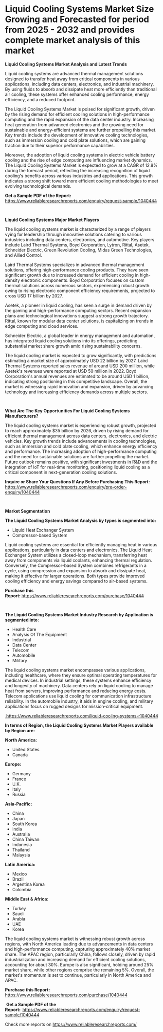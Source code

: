 <p><h1>Liquid Cooling Systems Market Size Growing and Forecasted for period from 2025 - 2032 and provides complete market analysis of this market</h1></p><p><strong>Liquid Cooling Systems Market Analysis and Latest Trends</strong></p>
<p><p>Liquid cooling systems are advanced thermal management solutions designed to transfer heat away from critical components in various applications, including data centers, electronics, and industrial machinery. By using fluids to absorb and dissipate heat more efficiently than traditional air cooling, these systems offer enhanced cooling performance, energy efficiency, and a reduced footprint.</p><p>The Liquid Cooling Systems Market is poised for significant growth, driven by the rising demand for efficient cooling solutions in high-performance computing and the rapid expansion of the data center industry. Increasing heat generation from advanced electronics and the growing need for sustainable and energy-efficient systems are further propelling this market. Key trends include the development of innovative cooling technologies, such as immersion cooling and cold plate solutions, which are gaining traction due to their superior performance capabilities.</p><p>Moreover, the adoption of liquid cooling systems in electric vehicle battery cooling and the rise of edge computing are influencing market dynamics. The Liquid Cooling Systems Market is expected to grow at a CAGR of 12.8% during the forecast period, reflecting the increasing recognition of liquid cooling's benefits across various industries and applications. This growth indicates a strong shift toward more efficient cooling methodologies to meet evolving technological demands.</p></p>
<p><strong>Get a Sample PDF of the Report:&nbsp;</strong> <a href="https://www.reliableresearchreports.com/enquiry/request-sample/1040444?utm_campaign=3275&utm_medium=2&utm_source=Github&utm_content=ia&utm_term=08042025&utm_id=liquid-cooling-systems">https://www.reliableresearchreports.com/enquiry/request-sample/1040444</a></p>
<p>&nbsp;</p>
<p><strong>Liquid Cooling Systems Major Market Players</strong></p>
<p><p>The liquid cooling systems market is characterized by a range of players vying for leadership through innovative solutions catering to various industries including data centers, electronics, and automotive. Key players include Laird Thermal Systems, Boyd Corporation, Lytron, Rittal, Asetek, Schneider Electric, Green Revolution Cooling, Midas Green Technologies, and Allied Control.</p><p>Laird Thermal Systems specializes in advanced thermal management solutions, offering high-performance cooling products. They have seen significant growth due to increased demand for efficient cooling in high-density electronic components. Boyd Corporation focuses on custom thermal solutions across numerous sectors, experiencing robust growth owing to rising electronic component efficiency requirements, projected to cross USD 17 billion by 2027.</p><p>Asetek, a pioneer in liquid cooling, has seen a surge in demand driven by the gaming and high-performance computing sectors. Recent expansion plans and technological innovations suggest a strong growth trajectory. Rittal, known for modular data center solutions, is capitalizing on trends in edge computing and cloud services.</p><p>Schneider Electric, a global leader in energy management and automation, has integrated liquid cooling solutions into its offerings, predicting substantial market share growth amid rising sustainability concerns.</p><p>The liquid cooling market is expected to grow significantly, with predictions estimating a market size of approximately USD 22 billion by 2027. Laird Thermal Systems reported sales revenue of around USD 200 million, while Asetek's revenues were reported at USD 50 million in 2022. Boyd Corporation's annual revenues are estimated to be around USD 1 billion, indicating strong positioning in this competitive landscape. Overall, the market is witnessing rapid innovation and expansion, driven by advancing technology and increasing efficiency demands across multiple sectors.</p></p>
<p>&nbsp;</p>
<p><strong>What Are The Key Opportunities For Liquid Cooling Systems Manufacturers?</strong></p>
<p><p>The liquid cooling systems market is experiencing robust growth, projected to reach approximately $35 billion by 2026, driven by rising demand for efficient thermal management across data centers, electronics, and electric vehicles. Key growth trends include advancements in cooling technologies, such as immersion and cold plate cooling, which enhance energy efficiency and performance. The increasing adoption of high-performance computing and the need for sustainable solutions are further propelling the market. Future outlook remains positive, with significant investments in R&D and the integration of IoT for real-time monitoring, positioning liquid cooling as a critical component in next-generation cooling solutions.</p></p>
<p><strong>Inquire or Share Your Questions If Any Before Purchasing This Report:</strong> <a href="https://www.reliableresearchreports.com/enquiry/pre-order-enquiry/1040444?utm_campaign=3275&utm_medium=2&utm_source=Github&utm_content=ia&utm_term=08042025&utm_id=liquid-cooling-systems">https://www.reliableresearchreports.com/enquiry/pre-order-enquiry/1040444</a></p>
<p>&nbsp;</p>
<p><strong>Market Segmentation</strong></p>
<p><strong>The Liquid Cooling Systems Market Analysis by types is segmented into:</strong></p>
<p><ul><li>Liquid Heat Exchanger System</li><li>Compressor-based System</li></ul></p>
<p><p>Liquid cooling systems are essential for efficiently managing heat in various applications, particularly in data centers and electronics. The Liquid Heat Exchanger System utilizes a closed-loop mechanism, transferring heat away from components via liquid coolants, enhancing thermal regulation. Conversely, the Compressor-based System combines refrigerants in a cycle, using compression and expansion to absorb and dissipate heat, making it effective for larger operations. Both types provide improved cooling efficiency and energy savings compared to air-based systems.</p></p>
<p><strong>Purchase this Report:&nbsp;</strong><a href="https://www.reliableresearchreports.com/purchase/1040444?utm_campaign=3275&utm_medium=2&utm_source=Github&utm_content=ia&utm_term=08042025&utm_id=liquid-cooling-systems">https://www.reliableresearchreports.com/purchase/1040444</a></p>
<p>&nbsp;</p>
<p><strong>The Liquid Cooling Systems Market Industry Research by Application is segmented into:</strong></p>
<p><ul><li>Health Care</li><li>Analysis Of The Equipment</li><li>Industrial</li><li>Data Center</li><li>Telecom</li><li>Automobile</li><li>Military</li></ul></p>
<p><p>The liquid cooling systems market encompasses various applications, including healthcare, where they ensure optimal operating temperatures for medical devices. In industrial settings, these systems enhance efficiency and longevity of machinery. Data centers rely on liquid cooling to manage heat from servers, improving performance and reducing energy costs. Telecom applications use liquid cooling for communication infrastructure reliability. In the automobile industry, it aids in engine cooling, and military applications focus on rugged designs for mission-critical equipment.</p></p>
<p><a href="https://www.reliableresearchreports.com/liquid-cooling-systems-r1040444?utm_campaign=3275&utm_medium=2&utm_source=Github&utm_content=ia&utm_term=08042025&utm_id=liquid-cooling-systems">&nbsp;https://www.reliableresearchreports.com/liquid-cooling-systems-r1040444</a></p>
<p><strong>In terms of Region, the Liquid Cooling Systems Market Players available by Region are:</strong></p>
<p>
    <p> <strong> North America: </strong>
        <ul>
            <li>United States</li>
            <li>Canada</li>
        </ul>
        </p> 
    <p> <strong> Europe: </strong>
        <ul>
            <li>Germany</li>
            <li>France</li>
            <li>U.K.</li>
            <li>Italy</li>
            <li>Russia</li>
        </ul>
        </p> 
    <p> <strong> Asia-Pacific: </strong>
        <ul>
            <li>China</li>
            <li>Japan</li>
            <li>South Korea</li>
            <li>India</li>
            <li>Australia</li>
            <li>China Taiwan</li>
            <li>Indonesia</li>
            <li>Thailand</li>
            <li>Malaysia</li>
        </ul>
        </p> 
    <p> <strong> Latin America: </strong>
        <ul>
            <li>Mexico</li>
            <li>Brazil</li>
            <li>Argentina Korea</li>
            <li>Colombia</li>
        </ul>
        </p> 
    <p> <strong> Middle East & Africa: </strong>
        <ul>
            <li>Turkey</li>
            <li>Saudi</li>
            <li>Arabia</li>
            <li>UAE</li>
            <li>Korea</li>
        </ul>
    </p>
    </p>
<p><p>The liquid cooling systems market is witnessing robust growth across regions, with North America leading due to advancements in data centers and high-performance computing, capturing approximately 40% market share. The APAC region, particularly China, follows closely, driven by rapid industrialization and increasing demand for efficient cooling solutions, accounting for about 30%. Europe is also significant, holding around 25% market share, while other regions comprise the remaining 5%. Overall, the market's momentum is set to continue, particularly in North America and APAC.</p></p>
<p><strong>Purchase this Report: </strong><a href="https://www.reliableresearchreports.com/purchase/1040444?utm_campaign=3275&utm_medium=2&utm_source=Github&utm_content=ia&utm_term=08042025&utm_id=liquid-cooling-systems">https://www.reliableresearchreports.com/purchase/1040444</a></p>
<p>&nbsp;<strong>Get a Sample PDF of the Report:&nbsp;&nbsp;</strong><a href="https://www.reliableresearchreports.com/enquiry/request-sample/1040444?utm_campaign=3275&utm_medium=2&utm_source=Github&utm_content=ia&utm_term=08042025&utm_id=liquid-cooling-systems">https://www.reliableresearchreports.com/enquiry/request-sample/1040444</a></p>
<p><strong></strong></p>
<p>Check more reports on <a href="https://www.reliableresearchreports.com/?utm_campaign=3275&utm_medium=2&utm_source=Github&utm_content=ia&utm_term=08042025&utm_id=liquid-cooling-systems">https://www.reliableresearchreports.com/</a></p>
